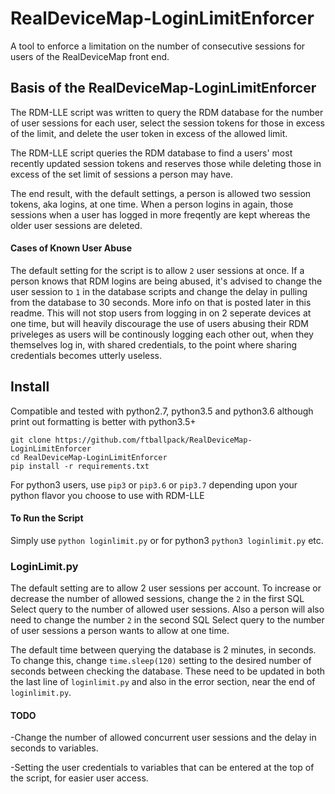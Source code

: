 # RealDeviceMap-LoginLimitEnforcer
A tool to enforce a limitation on the number of consecutive sessions for users of the RealDeviceMap front end.

## Basis of the RealDeviceMap-LoginLimitEnforcer

The RDM-LLE script was written to query the RDM database for the number of user sessions for each user, select the session tokens for those in excess of the limit, and delete the user token in excess of the allowed limit.

The RDM-LLE script queries the RDM database to find a users' most recently updated session tokens and reserves those while deleting those in excess of the set limit of sessions a person may have.

The end result, with the default settings, a person is allowed two session tokens, aka logins, at one time. When a person logins in again, those sessions when a user has logged in more freqently are kept whereas the older user sessions are deleted.

#### Cases of Known User Abuse

The default setting for the script is to allow `2` user sessions at once. If a person knows that RDM logins are being abused, it's advised to change the user session to `1` in the database scripts and change the delay in pulling from the database to 30 seconds. More info on that is posted later in this readme. This will not stop users from logging in on 2 seperate devices at one time, but will heavily discourage the use of users abusing their RDM priveleges as users will be continously logging each other out, when they themselves log in, with shared credentials, to the point where sharing credentials becomes utterly useless.

## Install

Compatible and tested with python2.7, python3.5 and python3.6 although print out formatting is better with python3.5+

```
git clone https://github.com/ftballpack/RealDeviceMap-LoginLimitEnforcer
cd RealDeviceMap-LoginLimitEnforcer
pip install -r requirements.txt
```

For python3 users, use `pip3` or `pip3.6` or `pip3.7` depending upon your python flavor you choose to use with RDM-LLE

#### To Run the Script

Simply use `python loginlimit.py` or for python3 `python3 loginlimit.py` etc.


### LoginLimit.py

The default setting are to allow 2 user sessions per account. To increase or decrease the number of allowed sessions, change the `2` in the first SQL Select query to the number of allowed user sessions. Also a person will also need to change the number `2` in the second SQL Select query to the number of user sessions a person wants to allow at one time.

The default time between querying the database is 2 minutes, in seconds. To change this, change `time.sleep(120)` setting to the desired number of seconds between checking the database. These need to be updated in both the last line of `loginlimit.py` and also in the error section, near the end of `loginlimit.py`.


#### TODO

-Change the number of allowed concurrent user sessions and the delay in seconds to variables.

-Setting the user credentials to variables that can be entered at the top of the script, for easier user access.

